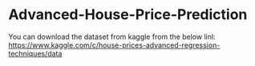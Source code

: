 # Advanced-House-Price-Prediction
You can download the dataset from kaggle from the below linl:
https://www.kaggle.com/c/house-prices-advanced-regression-techniques/data
